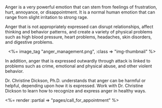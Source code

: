 
<p>Anger is a very powerful emotion that can stem from feelings of frustration, hurt, annoyance, or disappointment. It is a normal human emotion that can range from slight irritation to strong rage.</p> 

<p>Anger that is not appropriately expressed can disrupt relationships, affect thinking and behavior patterns, and create a variety of physical problems such as high blood pressure, heart problems, headaches, skin disorders, and digestive problems.</p> 

<center>
<%= image_tag "anger_management.png", :class => "img-thumbnail" %>
</center>

<p>In addition, anger that is expressed outwardly through attack is linked to problems such as crime, emotional and physical abuse, and other violent behavior.</p>

<p>Dr. Christine Dickson, Ph.D. understands that anger can be harmful or helpful, depending upon how it is expressed. Work with Dr. Christine Dickson to learn how to recognize and express anger in healthy ways.</p> 

<p><%= render :partial => "pages/call_for_appointment" %></p>

